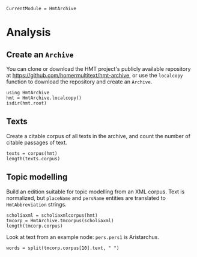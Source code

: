 ```@meta
CurrentModule = HmtArchive
```

# Analysis


## Create an `Archive`

You can clone or download the HMT project's publicly available repository at <https://github.com/homermultitext/hmt-archive>, or use the `localcopy` function to download the repository and create an `Archive`.

```
using HmtArchive
hmt = HmtArchive.localcopy()
isdir(hmt.root)
```


## Texts

Create a citable corpus of all texts in the archive, and count the number of citable passages of text.

```
texts = corpus(hmt)
length(texts.corpus)
```

## Topic modelling



Build an edition suitable for topic modelling from an XML corpus.  Text is normalized, but `placeName` and `persName` entities are translated to `HmtAbbreviation` strings.


```
scholiaxml = scholiaxmlcorpus(hmt)
tmcorp = HmtArchive.tmcorpus(scholiaxml)
length(tmcorp.corpus)
```
Look at text from an example node: `pers.pers1` is Aristarchus.

```
words = split(tmcorp.corpus[10].text, " ")
```